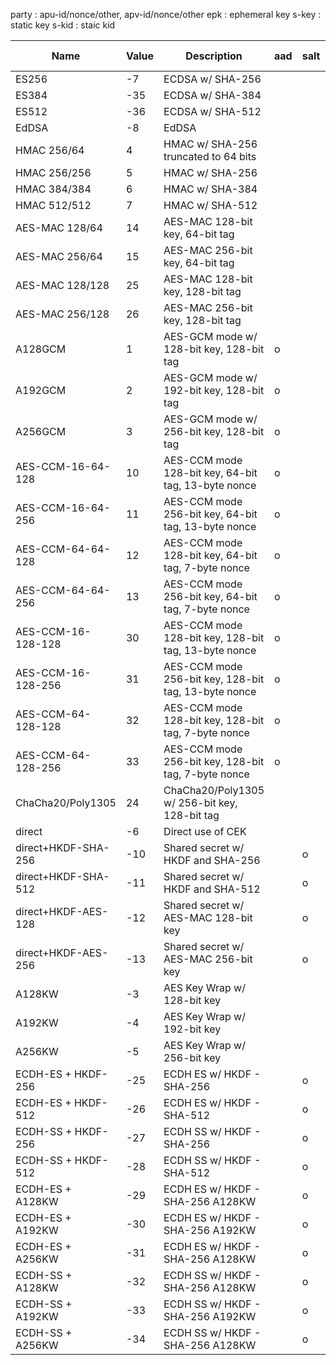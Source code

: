 party : apu-id/nonce/other, apv-id/nonce/other
epk   : ephemeral key
s-key : static key
s-kid : staic kid

| Name                | Value | Description                                             | aad   | salt  | party | epk   | s-key | s-kid | comments          |
|---------------------|-------|---------------------------------------------------------|-------| ------|-------|-------|-------|-------|-------------------|
| ES256               | -7    | ECDSA w/ SHA-256                                        |       |       |       |       |       |       | kty:EC            |
| ES384               | -35   | ECDSA w/ SHA-384                                        |       |       |       |       |       |       | kty:EC            |
| ES512               | -36   | ECDSA w/ SHA-512                                        |       |       |       |       |       |       | kty:EC            |
| EdDSA               | -8    | EdDSA                                                   |       |       |       |       |       |       | kty:OKP           |
| HMAC 256/64         | 4     | HMAC w/ SHA-256 truncated to 64 bits                    |       |       |       |       |       |       |                   |
| HMAC 256/256        | 5     | HMAC w/ SHA-256                                         |       |       |       |       |       |       |                   |
| HMAC 384/384        | 6     | HMAC w/ SHA-384                                         |       |       |       |       |       |       |                   |
| HMAC 512/512        | 7     | HMAC w/ SHA-512                                         |       |       |       |       |       |       |                   |
| AES-MAC 128/64      | 14    | AES-MAC 128-bit key, 64-bit tag                         |       |       |       |       |       |       |                   |
| AES-MAC 256/64      | 15    | AES-MAC 256-bit key, 64-bit tag                         |       |       |       |       |       |       |                   |
| AES-MAC 128/128     | 25    | AES-MAC 128-bit key, 128-bit tag                        |       |       |       |       |       |       |                   |
| AES-MAC 256/128     | 26    | AES-MAC 256-bit key, 128-bit tag                        |       |       |       |       |       |       |                   |
| A128GCM             | 1     | AES-GCM mode w/ 128-bit key, 128-bit tag                |   o   |       |       |       |       |       |                   |
| A192GCM             | 2     | AES-GCM mode w/ 192-bit key, 128-bit tag                |   o   |       |       |       |       |       |                   |
| A256GCM             | 3     | AES-GCM mode w/ 256-bit key, 128-bit tag                |   o   |       |       |       |       |       |                   |
| AES-CCM-16-64-128   | 10    | AES-CCM mode 128-bit key, 64-bit tag, 13-byte nonce     |   o   |       |       |       |       |       |                   |
| AES-CCM-16-64-256   | 11    | AES-CCM mode 256-bit key, 64-bit tag, 13-byte nonce     |   o   |       |       |       |       |       |                   |
| AES-CCM-64-64-128   | 12    | AES-CCM mode 128-bit key, 64-bit tag, 7-byte nonce      |   o   |       |       |       |       |       |                   |
| AES-CCM-64-64-256   | 13    | AES-CCM mode 256-bit key, 64-bit tag, 7-byte nonce      |   o   |       |       |       |       |       |                   |
| AES-CCM-16-128-128  | 30    | AES-CCM mode 128-bit key, 128-bit tag, 13-byte nonce    |   o   |       |       |       |       |       |                   |
| AES-CCM-16-128-256  | 31    | AES-CCM mode 256-bit key, 128-bit tag, 13-byte nonce    |   o   |       |       |       |       |       |                   |
| AES-CCM-64-128-128  | 32    | AES-CCM mode 128-bit key, 128-bit tag, 7-byte nonce     |   o   |       |       |       |       |       |                   |
| AES-CCM-64-128-256  | 33    | AES-CCM mode 256-bit key, 128-bit tag, 7-byte nonce     |   o   |       |       |       |       |       |                   |
| ChaCha20/Poly1305   | 24    | ChaCha20/Poly1305 w/ 256-bit key, 128-bit tag           |       |       |       |       |       |       | nonce wo counter  |
| direct              | -6    | Direct use of CEK                                       |       |       |       |       |       |       | kty:oct(symm)     |
| direct+HKDF-SHA-256 | -10   | Shared secret w/ HKDF and SHA-256                       |       |   o   |   o   |       |       |       |                   |
| direct+HKDF-SHA-512 | -11   | Shared secret w/ HKDF and SHA-512                       |       |   o   |   o   |       |       |       |                   |
| direct+HKDF-AES-128 | -12   | Shared secret w/ AES-MAC 128-bit key                    |       |   o   |   o   |       |       |       |                   |
| direct+HKDF-AES-256 | -13   | Shared secret w/ AES-MAC 256-bit key                    |       |   o   |   o   |       |       |       |                   |
| A128KW              | -3    | AES Key Wrap w/ 128-bit key                             |       |       |       |       |       |       |                   |
| A192KW              | -4    | AES Key Wrap w/ 192-bit key                             |       |       |       |       |       |       |                   |
| A256KW              | -5    | AES Key Wrap w/ 256-bit key                             |       |       |       |       |       |       |                   |
| ECDH-ES + HKDF-256  | -25   | ECDH ES w/ HKDF - SHA-256                               |       |   o   |   o   |   o   |       |       |                   |
| ECDH-ES + HKDF-512  | -26   | ECDH ES w/ HKDF - SHA-512                               |       |   o   |   o   |   o   |       |       |                   |
| ECDH-SS + HKDF-256  | -27   | ECDH SS w/ HKDF - SHA-256                               |       |   o   |   o   |       |   o   |   o   |                   |
| ECDH-SS + HKDF-512  | -28   | ECDH SS w/ HKDF - SHA-512                               |       |   o   |   o   |       |   o   |   o   |                   |
| ECDH-ES + A128KW    | -29   | ECDH ES w/ HKDF - SHA-256 A128KW                        |       |   o   |   o   |   o   |       |       |                   |
| ECDH-ES + A192KW    | -30   | ECDH ES w/ HKDF - SHA-256 A192KW                        |       |   o   |   o   |   o   |       |       |                   |
| ECDH-ES + A256KW    | -31   | ECDH ES w/ HKDF - SHA-256 A128KW                        |       |   o   |   o   |   o   |       |       |                   |
| ECDH-SS + A128KW    | -32   | ECDH SS w/ HKDF - SHA-256 A128KW                        |       |   o   |   o   |       |   o   |   o   |                   |
| ECDH-SS + A192KW    | -33   | ECDH SS w/ HKDF - SHA-256 A192KW                        |       |   o   |   o   |       |   o   |   o   |                   |
| ECDH-SS + A256KW    | -34   | ECDH SS w/ HKDF - SHA-256 A128KW                        |       |   o   |   o   |       |   o   |   o   |                   |
